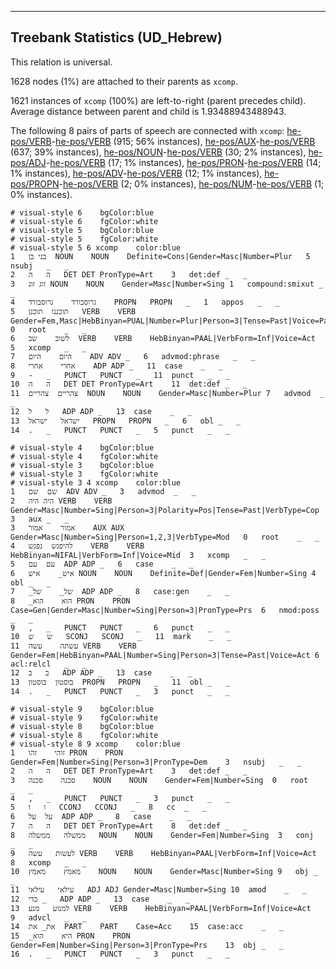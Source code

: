 

--------------------------------------------------------------------------------

## Treebank Statistics (UD_Hebrew)

This relation is universal.

1628 nodes (1%) are attached to their parents as `xcomp`.

1621 instances of `xcomp` (100%) are left-to-right (parent precedes child).
Average distance between parent and child is 1.93488943488943.

The following 8 pairs of parts of speech are connected with `xcomp`: [he-pos/VERB]()-[he-pos/VERB]() (915; 56% instances), [he-pos/AUX]()-[he-pos/VERB]() (637; 39% instances), [he-pos/NOUN]()-[he-pos/VERB]() (30; 2% instances), [he-pos/ADJ]()-[he-pos/VERB]() (17; 1% instances), [he-pos/PRON]()-[he-pos/VERB]() (14; 1% instances), [he-pos/ADV]()-[he-pos/VERB]() (12; 1% instances), [he-pos/PROPN]()-[he-pos/VERB]() (2; 0% instances), [he-pos/NUM]()-[he-pos/VERB]() (1; 0% instances).


~~~ conllu
# visual-style 6	bgColor:blue
# visual-style 6	fgColor:white
# visual-style 5	bgColor:blue
# visual-style 5	fgColor:white
# visual-style 5 6 xcomp	color:blue
1	בני	בן	NOUN	NOUN	Definite=Cons|Gender=Masc|Number=Plur	5	nsubj	_	_
2	ה	ה	DET	DET	PronType=Art	3	det:def	_	_
3	זוג	זוג	NOUN	NOUN	Gender=Masc|Number=Sing	1	compound:smixut	_	_
4	גרוסבורד	גרוסבורד	PROPN	PROPN	_	1	appos	_	_
5	תוכננו	תוכנן	VERB	VERB	Gender=Fem,Masc|HebBinyan=PUAL|Number=Plur|Person=3|Tense=Past|Voice=Pass	0	root	_	_
6	לשוב	שב	VERB	VERB	HebBinyan=PAAL|VerbForm=Inf|Voice=Act	5	xcomp	_	_
7	היום	היום	ADV	ADV	_	6	advmod:phrase	_	_
8	אחרי	אחרי	ADP	ADP	_	11	case	_	_
9	-	_	PUNCT	PUNCT	_	11	punct	_	_
10	ה	ה	DET	DET	PronType=Art	11	det:def	_	_
11	צהריים	צהריים	NOUN	NOUN	Gender=Masc|Number=Plur	7	advmod	_	_
12	ל	ל	ADP	ADP	_	13	case	_	_
13	ישראל	ישראל	PROPN	PROPN	_	6	obl	_	_
14	.	_	PUNCT	PUNCT	_	5	punct	_	_

~~~


~~~ conllu
# visual-style 4	bgColor:blue
# visual-style 4	fgColor:white
# visual-style 3	bgColor:blue
# visual-style 3	fgColor:white
# visual-style 3 4 xcomp	color:blue
1	שם	שם	ADV	ADV	_	3	advmod	_	_
2	היה	היה	VERB	VERB	Gender=Masc|Number=Sing|Person=3|Polarity=Pos|Tense=Past|VerbType=Cop	3	aux	_	_
3	אמור	אמור	AUX	AUX	Gender=Masc|Number=Sing|Person=1,2,3|VerbType=Mod	0	root	_	_
4	להיפגש	נפגש	VERB	VERB	HebBinyan=NIFAL|VerbForm=Inf|Voice=Mid	3	xcomp	_	_
5	עם	עם	ADP	ADP	_	6	case	_	_
6	איש_	איש	NOUN	NOUN	Definite=Def|Gender=Fem|Number=Sing	4	obl	_	_
7	_של_	של	ADP	ADP	_	8	case:gen	_	_
8	_הוא	הוא	PRON	PRON	Case=Gen|Gender=Masc|Number=Sing|Person=3|PronType=Prs	6	nmod:poss	_	_
9	,	_	PUNCT	PUNCT	_	6	punct	_	_
10	ש	ש	SCONJ	SCONJ	_	11	mark	_	_
11	עשתה	עשה	VERB	VERB	Gender=Fem|HebBinyan=PAAL|Number=Sing|Person=3|Tense=Past|Voice=Act	6	acl:relcl	_	_
12	ב	ב	ADP	ADP	_	13	case	_	_
13	בוסטון	בוסטון	PROPN	PROPN	_	11	obl	_	_
14	.	_	PUNCT	PUNCT	_	3	punct	_	_

~~~


~~~ conllu
# visual-style 9	bgColor:blue
# visual-style 9	fgColor:white
# visual-style 8	bgColor:blue
# visual-style 8	fgColor:white
# visual-style 8 9 xcomp	color:blue
1	זוהי	זהו	PRON	PRON	Gender=Fem|Number=Sing|Person=3|PronType=Dem	3	nsubj	_	_
2	ה	ה	DET	DET	PronType=Art	3	det:def	_	_
3	סכנה	סכנה	NOUN	NOUN	Gender=Fem|Number=Sing	0	root	_	_
4	,	_	PUNCT	PUNCT	_	3	punct	_	_
5	ו	ו	CCONJ	CCONJ	_	8	cc	_	_
6	על	על	ADP	ADP	_	8	case	_	_
7	ה	ה	DET	DET	PronType=Art	8	det:def	_	_
8	ממשלה	ממשלה	NOUN	NOUN	Gender=Fem|Number=Sing	3	conj	_	_
9	לעשות	עשה	VERB	VERB	HebBinyan=PAAL|VerbForm=Inf|Voice=Act	8	xcomp	_	_
10	מאמץ	מאמץ	NOUN	NOUN	Gender=Masc|Number=Sing	9	obj	_	_
11	עילאי	עילאי	ADJ	ADJ	Gender=Masc|Number=Sing	10	amod	_	_
12	כדי	_	ADP	ADP	_	13	case	_	_
13	למנוע	מנע	VERB	VERB	HebBinyan=PAAL|VerbForm=Inf|Voice=Act	9	advcl	_	_
14	את_	את	PART	PART	Case=Acc	15	case:acc	_	_
15	_היא	הוא	PRON	PRON	Gender=Fem|Number=Sing|Person=3|PronType=Prs	13	obj	_	_
16	.	_	PUNCT	PUNCT	_	3	punct	_	_

~~~


